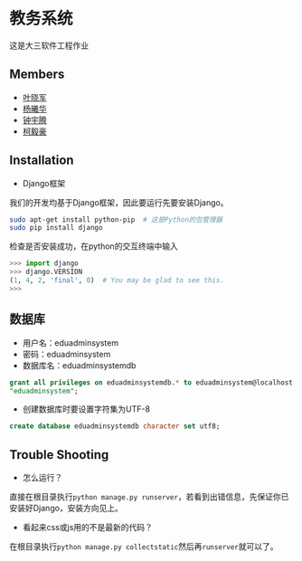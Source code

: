 # 教务系统
这是大三软件工程作业

## Members
* [叶晓军](https://github.com/iphkwan)
* [杨曦华](https://github.com/19thhell)
* [钟宇腾](https://github.com/zonyitoo)
* [柯毅豪](https://github.com/sheepke)

## Installation
* Django框架

我们的开发均基于Django框架，因此要运行先要安装Django。

```bash
sudo apt-get install python-pip  # 这是Python的包管理器
sudo pip install django
```

检查是否安装成功，在python的交互终端中输入
```python
>>> import django
>>> django.VERSION
(1, 4, 2, 'final', 0)  # You may be glad to see this.
>>>
```

## 数据库
* 用户名：eduadminsystem
* 密码：eduadminsystem
* 数据库名：eduadminsystemdb

```sql
grant all privileges on eduadminsystemdb.* to eduadminsystem@localhost identified by
"eduadminsystem";
```

* 创建数据库时要设置字符集为UTF-8
```sql
create database eduadminsystemdb character set utf8;
```

## Trouble Shooting
* 怎么运行？

直接在根目录执行`python manage.py runserver`，若看到出错信息，先保证你已安装好Django，安装方向见上。

* 看起来css或js用的不是最新的代码？

在根目录执行`python manage.py collectstatic`然后再`runserver`就可以了。
